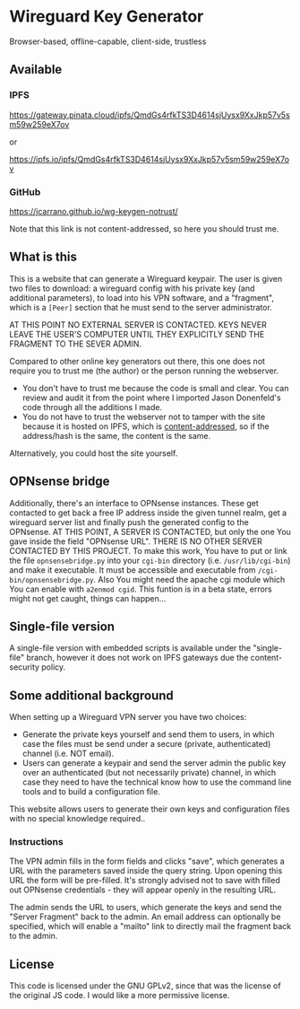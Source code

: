 # Wireguard Key Generator

Browser-based, offline-capable, client-side, trustless

## Available

### IPFS

https://gateway.pinata.cloud/ipfs/QmdGs4rfkTS3D4614sjUysx9XxJkp57v5sm59w259eX7ov

or

https://ipfs.io/ipfs/QmdGs4rfkTS3D4614sjUysx9XxJkp57v5sm59w259eX7ov

### GitHub

https://jcarrano.github.io/wg-keygen-notrust/

Note that this link is not content-addressed, so here you should trust me.
## What is this

This is a website that can generate a Wireguard keypair. The user
is given two files to download: a wireguard config with his private key (and additional parameters),
to load into his VPN software, and a "fragment", which is a `[Peer]` section that he
must send to the server administrator.

AT THIS POINT NO EXTERNAL SERVER IS CONTACTED. KEYS NEVER LEAVE THE USER'S COMPUTER UNTIL
THEY EXPLICITLY SEND THE FRAGMENT TO THE SEVER ADMIN.

Compared to other online key generators out there, this one does not require you to
trust me (the author) or the person running the webserver.

- You don't have to trust me because the code is small and clear. You can review and
  audit it from the point where I imported Jason Donenfeld's code through all
  the additions I made.
- You do not have to trust the webserver not to tamper with the site because it
  is hosted on IPFS, which is [content-addressed](https://en.wikipedia.org/wiki/Content-addressable_storage),
  so if the address/hash is the same, the content is the same.

Alternatively, you could host the site yourself.

## OPNsense bridge

Additionally, there's an interface to OPNsense instances. These get contacted to get back a free IP address inside the given tunnel realm, get a wireguard server list and finally push the generated config to the OPNsense. AT THIS POINT, A SERVER IS CONTACTED, but only the one You gave inside the field "OPNsense URL". THERE IS NO OTHER SERVER CONTACTED BY THIS PROJECT.
To make this work, You have to put or link the file `opnsensebridge.py` into your `cgi-bin` directory (i.e. `/usr/lib/cgi-bin`) and make it executable. It must be accessible and executable from `/cgi-bin/opnsensebridge.py`. Also You might need the apache cgi module which You can enable with `a2enmod cgid`.
This funtion is in a beta state, errors might not get caught, things can happen...

## Single-file version

A single-file version with embedded scripts is available under the "single-file"
branch, however it does not work on IPFS gateways due the content-security
policy.

## Some additional background

When setting up a Wireguard VPN server you have two choices:

- Generate the private keys yourself and send them to users, in which
  case the files must be send under a secure (private, authenticated) channel
  (i.e. NOT email).
- Users can generate a keypair and send the server admin the public key over
  an authenticated (but not necessarily private) channel, in which case they
  need to have the technical know how to use the command line tools and to
  build a configuration file.

This website allows users to generate their own keys and configuration files with
no special knowledge required..

### Instructions

The VPN admin fills in the form fields and clicks "save", which generates a URL
with the parameters saved inside the query string. Upon opening this URL the form will
be pre-filled. It's strongly advised not to save with filled out OPNsense credentials - they will appear openly in the resulting URL.

The admin sends the URL to users, which generate the keys and send the "Server
Fragment" back to the admin. An email address can optionally be specified,
which will enable a "mailto" link to directly mail the fragment back to the
admin.

## License

This code is licensed under the GNU GPLv2, since that was the license of the
original JS code. I would like a more permissive license.
